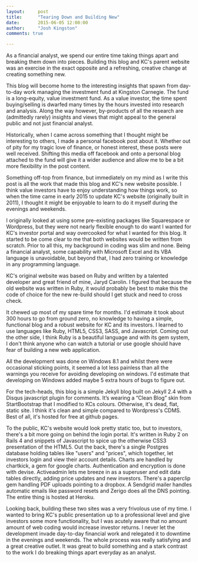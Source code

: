 ```yaml
---
layout:     post
title:      "Tearing Down and Building New"
date:       2015-06-05 12:00:00
author:     "Josh Kingston"
comments: true

---
```

As a financial analyst, we spend our entire time taking things apart and breaking them down into pieces. Building this blog and KC's parent website was an exercise in the exact opposite and a refreshing, creative change at creating something new. 

This blog will become home to the interesting insights that spawn from day-to-day work managing the investment fund at Kingston Carnegie. The fund is a long-equity, value investment fund. As a value investor, the time spent buying/selling is dwarfed many times by the hours invested into research and analysis. Along the way however, by-products of all the research are (admittedly rarely) insights and views that might appeal to the general public and not just financial analyst. 

Historically, when I came across something that I thought might be interesting to others, I made a personal facebook post about it. Whether out of pity for my tragic love of finance, or honest interest, these posts were well received. Shifting this media off facebook and onto a personal blog attached to the fund will give it a wider audience and allow me to be a bit more flexibility in the post content. 

Something off-top from finance, but immediately on my mind as I write this post is all the work that made this blog and KC's new website possible. I think value investors have to enjoy understanding how things work, so when the time came in early 2015 to update KC's website (originally built in 2011), I thought it might be enjoyable to learn to do it myself during the evenings and weekends. 

I originally looked at using some pre-existing packages like Squarespace or Wordpress, but they were not nearly flexible enough to do want I wanted for KC's investor portal and way overcooked for what I wanted for this blog. It started to be come clear to me that both websites would be written from scratch. Prior to all this, my background in coding was slim and none. Being a financial analyst, some capability with Microsoft Excel and its VBA language is unavoidable, but beyond that, I had zero training or knowledge in any programming language.

KC's original website was based on Ruby and written by a talented developer and great friend of mine, Jaryd Carolin. I figured that because the old website was written in Ruby, it would probably be best to make this the code of choice for the new re-build should I get stuck and need to cross check. 

It chewed up most of my spare time for months. I'd estimate it took about 300 hours to go from ground zero, no knowledge to having a simple, functional blog and a robust website for KC and its investors. I learned to use languages like Ruby, HTML5, CSS3, SASS, and Javascript. Coming out the other side, I think Ruby is a beautiful language and with its gem system, I don't think anyone who can watch a tutorial or use google should have fear of building a new web application.

All the development was done on Windows 8.1 and whilst there were occasional sticking points, it seemed a lot less painless than all the warnings you receive for avoiding developing on windows. I'd estimate that developing on Windows added maybe 5 extra hours of bugs to figure out.

For the tech-heads, this blog is a simple Jekyll blog built on Jekyll 2.4 with a Disqus javascript plugin for comments. It’s wearing a “Clean Blog” skin from StartBootstrap that I modified to KCs colours. Otherwise, it's dead, flat, static site. I think it's clean and simple compared to Wordpress's CDMS. Best of all, it's hosted for free at github pages. 

To the public, KC's website would look pretty static too, but to investors, there's a bit more going on behind the login portal. It's written in Ruby 2 on Rails 4 and snippets of Javascript to spice up the otherwise CSS3 presentation of the HTML5. Out the back, there's a single Postgres database holding tables like "users" and "prices", which together, let investors login and view their account details. Charts are handled by chartkick, a gem for google charts. Authentication and encryption is done with devise. Activeadmin lets me breeze in as a superuser and edit data tables directly, adding price updates and new investors. There's a paperclip gem handling PDF uploads pointing to a dropbox. A Sendgrid mailer handles automatic emails like password resets and Zerigo does all the DNS pointing. The entire thing is hosted at Heroku. 

Looking back, building these two sites was a very frivolous use of my time. I wanted to bring KC's public presentation up to a professional level and give investors some more functionality, but I was acutely aware that no amount amount of web coding would increase investor returns. I never let the development invade day-to-day financial work and relegated it to downtime in the evenings and weekends. The whole process was really satisfying and a great creative outlet. It was great to build something and a stark contrast to the work I do breaking things apart everyday as an analyst. 

<!---<h2 class="section-heading">The Final Frontier</h2>-->

<!---<a href="#">
    <img src="{{ site.baseurl }}/img/post-sample-image.jpg" alt="Post Sample Image">
</a>
<span class="caption text-muted">To go places and do things that have never been done before – that’s what living is all about.</span> -->

<!---subtitle:   "It's nice to create something for a change."

header-img: "img/BackgroundBuildNew.png"

-->